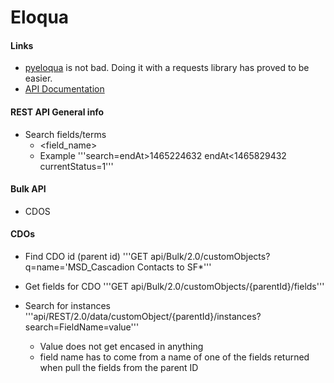 # Eloqua



#### Links
* [pyeloqua](https://github.com/colemanja91/pyeloqua) is not bad. Doing it with a requests library has proved to be easier. 
* [API Documentation](http://docs.oracle.com/cloud/latest/marketingcs_gs/OMCAC/)


#### REST API General info
* Search fields/terms
	* <field_name><operation><value>
	* Example
'''search=endAt>1465224632 endAt<1465829432 currentStatus=1'''



#### Bulk API
* CDOS


#### CDOs 
* Find CDO id (parent id)
'''GET api/Bulk/2.0/customObjects?q=name='MSD_Cascadion Contacts to SF*'''

* Get fields for CDO
'''GET api/Bulk/2.0/customObjects/{parentId}/fields'''

* Search for instances 
'''api/REST/2.0/data/customObject/{parentId}/instances?
	search=FieldName=value'''
	* Value does not get encased in anything
	* field name has to come from a name of one of the fields returned when pull the fields from the parent ID

